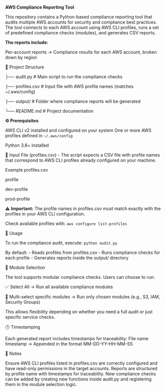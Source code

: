 **AWS Compliance Reporting Tool**

This repository contains a Python-based compliance reporting tool that audits multiple AWS accounts for security and compliance best practices. The tool connects to each AWS account using AWS CLI profiles, runs a set of predefined compliance checks (modules), and generates CSV reports.

**The reports include:**

Per-account reports → Compliance results for each AWS account, broken down by region

📂 Project Structure

├── audit.py         # Main script to run the compliance checks

├── profiles.csv     # Input file with AWS profile names (matches ~/.aws/config)

├── output/          # Folder where compliance reports will be generated

└── README.md        # Project documentation

**⚙️ Prerequisites**

AWS CLI v2 installed and configured on your system
One or more AWS profiles defined in `~/.aws/config`

Python 3.8+ installed

📝 Input File (profiles.csv) - The script expects a CSV file with profile names that correspond to AWS CLI profiles already configured on your machine.

Example profiles.csv

profile

dev-profile

prod-profile

⚠️ **Important:** The profile names in profiles.csv must match exactly with the profiles in your AWS CLI configuration.

Check available profiles with: `aws configure list-profiles`

🚀 Usage

To run the compliance audit, execute: `python audit.py`

By default: - Reads profiles from profiles.csv - Runs compliance checks for each profile - Generates reports inside the output/ directory

📌 Module Selection

The tool supports modular compliance checks. Users can choose to run:

✅ Select All → Run all available compliance modules

🎯 Multi-select specific modules → Run only chosen modules (e.g., S3, IAM, Security Groups)

This allows flexibility depending on whether you need a full audit or just specific service checks.

🕒 Timestamping

Each generated report includes timestamps for traceability: File name timestamp → Appended in the format MM-DD-YY-HH-MM-SS

📌 Notes

Ensure AWS CLI profiles listed in profiles.csv are correctly configured and have read-only permissions in the target accounts.
Reports are structured by profile name with timestamps for traceability.
New compliance checks can be added by creating new functions inside audit.py and registering them in the module selection logic.
